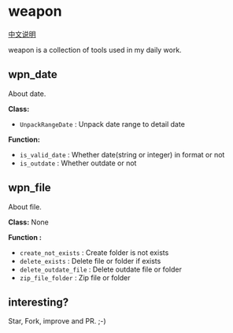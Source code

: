 # weapon
[中文说明](/README_ZH.md)

weapon is a collection of tools used in my daily work.

## wpn_date
About date.

**Class:**
* `UnpackRangeDate` : Unpack date range to detail date

**Function:**
* `is_valid_date` : Whether date(string or integer) in format or not
* `is_outdate` : Whether outdate or not

## wpn_file
About file.

**Class:**
None

**Function :**
* `create_not_exists` : Create folder is not exists
* `delete_exists` : Delete file or folder if exists
* `delete_outdate_file` : Delete outdate file or folder
* `zip_file_folder` : Zip file or folder

## interesting?
Star, Fork, improve and PR. ;-)
